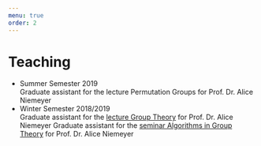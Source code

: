 ```yaml
---
menu: true
order: 2
---
```


# Teaching
* Summer Semester 2019  
  Graduate assistant for the lecture Permutation Groups for Prof. Dr. Alice Niemeyer
* Winter Semester 2018/2019  
  Graduate assistant for the [lecture Group Theory](http://www.mathb.rwth-aachen.de/cms/MATHB/Studium/Lehrveranstaltungen/Veranstaltungen-im-WS-2018-19/~rmpi/Gruppentheorie/lidx/1/) for Prof. Dr. Alice Niemeyer
  Graduate assistant for the [seminar Algorithms in Group Theory](http://www.mathb.rwth-aachen.de/cms/MATHB/Studium/Lehrveranstaltungen/Veranstaltungen-im-WS-2018-19/~rrqc/Algorithmen-in-der-Gruppentheorie/lidx/1/) for Prof. Dr. Alice Niemeyer

